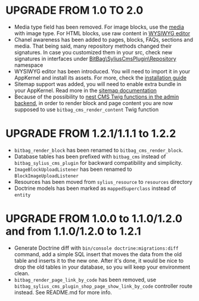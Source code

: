 # UPGRADE FROM 1.0 TO 2.0

* Media type field has been removed. For image blocks, use the [media](doc/medias.md) with image type. For HTML blocks,
use raw content in [WYSIWYG editor](doc/wysiwyg.md)
* Chanel awareness has been added to pages, blocks, FAQs, sections and media. That being said, many
repository methods changed their signatures. In case you customized them in your src, check 
new signatures in interfaces under [BitBag\SyliusCmsPlugin\Repository](src/Repository) namespace
* WYSIWYG editor has been introduced. You will need to import it in your AppKernel and install 
its assets. For more, check the [installation guide](doc/installation.md)
* Sitemap support was added, you will need to enable extra bundle in your AppKernel. Read more
in the [sitemap documentation](doc/sitemap.md)
* Because of the possibility to [nest CMS Twig functions in the admin backend](doc/twig-functions-in-admin.md), in order to render block and page content
you are now supposed to use `bitbag_cms_render_content` Twig function

# UPGRADE FROM 1.2.1/1.1.1 to 1.2.2

* `bitbag_render_block` has been renamed to `bitbag_cms_render_block`.
* Database tables has been prefixed with `bitbag_cms` instead of `bitbag_sylius_cms_plugin` for backward compatibility and simplicity.
* `ImageBlockUploadListener` has been renamed to `BlockImageUploadListener`
* Resources has been moved from `sylius_resource` to `resources` directory
* Doctrine models has been marked as `mappedSuperclass` instead of `entity`

# UPGRADE FROM 1.0.0 to 1.1.0/1.2.0 and from 1.1.0/1.2.0 to 1.2.1

* Generate Doctrine diff with `bin/console doctrine:migrations:diff` command, add a simple SQL insert that moves 
the data from the old table and inserts it to the new one. After it's done, it would be nice to drop the old tables 
in your database, so you will keep your environment clean.
* `bitbag_render_page_link_by_code` has been removed, use `bitbag_sylius_cms_plugin_shop_page_show_link_by_code` controller route instead. See README.md for more info.
